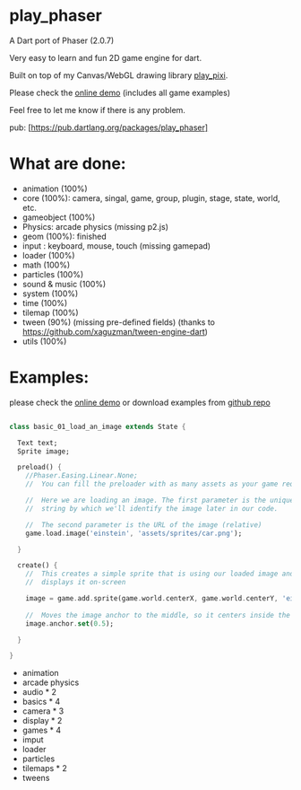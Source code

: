 play_phaser
=========
A Dart port of Phaser (2.0.7)

Very easy to learn and fun 2D game engine for dart.

Built on top of my Canvas/WebGL drawing library [play_pixi][1].

Please check the [online demo][3] (includes all game examples)

Feel free to let me know if there is any problem.

pub: [https://pub.dartlang.org/packages/play_phaser]



What are done:
=========
* animation (100%)
* core (100%): camera, singal, game, group, plugin, stage, state, world, etc.
* gameobject (100%)
* Physics: arcade physics (missing p2.js)
* geom (100%): finished
* input : keyboard, mouse, touch (missing gamepad)
* loader (100%)
* math (100%)
* particles (100%)
* sound & music (100%)
* system (100%)
* time (100%)
* tilemap (100%)
* tween (90%) (missing pre-defined fields) (thanks to https://github.com/xaguzman/tween-engine-dart)
* utils (100%)



Examples:
=========

please check the [online demo][3] or download examples from [github repo][2]


```dart

class basic_01_load_an_image extends State {

  Text text;
  Sprite image;

  preload() {
    //Phaser.Easing.Linear.None;
    //  You can fill the preloader with as many assets as your game requires

    //  Here we are loading an image. The first parameter is the unique
    //  string by which we'll identify the image later in our code.

    //  The second parameter is the URL of the image (relative)
    game.load.image('einstein', 'assets/sprites/car.png');

  }

  create() {
    //  This creates a simple sprite that is using our loaded image and
    //  displays it on-screen

    image = game.add.sprite(game.world.centerX, game.world.centerY, 'einstein');
    
    //  Moves the image anchor to the middle, so it centers inside the game properly
    image.anchor.set(0.5);

  }

}

```


* animation
* arcade physics
* audio * 2
* basics * 4
* camera * 3
* display * 2
* games * 4
* imput
* loader
* particles
* tilemaps * 2
* tweens



[1]: https://github.com/playif/play_pixi
[2]: https://github.com/playif/play_phraser
[3]: http://playif.github.io/phaser_example/index.html